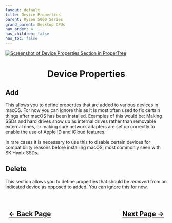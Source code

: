 ```yaml
---
layout: default
title: Device Properties
parent: Ryzen 5000 Series
grand_parent: Desktop CPUs
nav_order: 4
has_children: false
has_toc: false
---
```


<style>
  .navigation-container {
    display: flex;
    justify-content: space-between;
    align-items: center;
    width: 100%;
  }
  
  .nav-button {
    margin: 10px;
  }

  .section-title{
    text-align: center
  }

  .key-title{
    text-align: left
  }
</style>

<a align="center" href=""><img src="../../../../assets/" alt="Screenshot of Device Properties Section in ProperTree"></a>

<h1 class="section-title">Device Properties</h1>

<h2 class="key-title">Add</h2>

This allows you to define properties that are added to various devices in macOS. For now you can ignore this as it is most often used to fix certain things after macOS has been installed.
Examples of this would be: Making SSDs and hard drives show up as internal drives rather than removable external ones, or making sure network adapters are set up correctly to enable the use of Apple ID and iCloud features.

In rare cases it is necessary to use this to disable certain devices for compatibility reasons before installing macOS, most commonly seen with SK Hynix SSDs.


<h2 class="key-title">Delete</h2>

This section allows you to define properties that should be *removed* from an indicated device as opposed to added. You can ignore this for now.

<h2 align="center">
  <br>
  <div class="navigation-container">
    <a class="nav-button" href="../03-Booter/">&larr; Back Page</a>
    <a class="nav-button" href="../05-Kernel/">Next Page &rarr;</a>
  </div>
  <br>
</h2>
